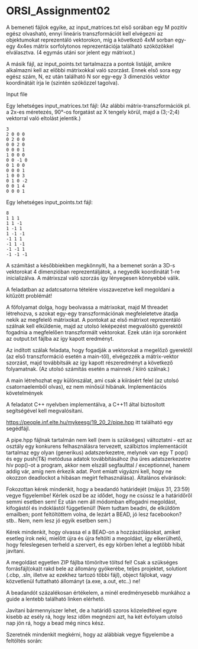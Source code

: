 # ORSI_Assignment02
A bemeneti fájlok egyike, az input_matrices.txt első sorában egy M pozitív egész olvasható, ennyi lineáris transzformációt kell elvégezni az objektumokat reprezentáló vektorokon, míg a következő 4xM sorban egy-egy 4x4es mátrix sorfolytonos reprezentációja található szóközökkel elválasztva. (4 egymás utáni sor jelent egy mátrixot.)

A másik fájl, az input_points.txt tartalmazza a pontok listáját, amikre alkalmazni kell az előbbi mátrixokkal való szorzást. Ennek első sora egy egész szám, N, ez után található N sor egy-egy 3 dimenziós vektor koordinátáit írja le (szintén szóközzel tagolva).

Input file

Egy lehetséges input_matrices.txt fájl: (Az alábbi mátrix-transzformációk pl. a 2x-es méretezés, 90°-os forgatást az X tengely körül, majd a (3;-2;4) vektorral való eltolást jelentik.)

    3
    2 0 0 0
    0 2 0 0
    0 0 2 0
    0 0 0 1
    1 0 0 0
    0 0 -1 0
    0 1 0 0
    0 0 0 1
    1 0 0 3
    0 1 0 -2
    0 0 1 4
    0 0 0 1
Egy lehetséges input_points.txt fájl:

    8
    1 1 1
    1 1 -1
    1 -1 1
    1 -1 -1
    -1 1 1
    -1 1 -1
    -1 -1 1
    -1 -1 -1
A számítást a későbbiekben megkönnyíti, ha a bemenet során a 3D-s vektorokat 4 dimenzióban reprezentáljátok, a negyedik koordinátát 1-re inicializálva. A mátrixszal való szorzás így lényegesen könnyebbé válik.

A feladatban az adatcsatorna tételére visszavezetve kell megoldani a kitűzött problémát!

A főfolyamat dolga, hogy beolvassa a mátrixokat, majd M threadet létrehozva, s azokat egy-egy transzformációnak megfeleletetve átadja nekik az megfelelő mátrixokat. A pontokat az első mátrixot reprezentáló szálnak kell elküldenie, majd az utolsó leképezést megvalósító gyerektől fogadnia a megfelelően transzformált vektorokat. Ezek után írja soronként az output.txt fájlba az így kapott eredményt.

Az indított szálak feladata, hogy fogadják a vektorokat a megelőző gyerektől (az első transzformáció esetén a main-től), elvégezzék a mátrix-vektor szorzást, majd továbbítsák az így kapott részeredményt a következő folyamatnak. (Az utolsó számítás esetén a mainnek / kiíró szálnak.)

A main létrehozhat egy különszálat, ami csak a kiírásért felel (az utolsó csatornaelemből olvas), ez nem minősül hibának.
Implementációs követelmények

A feladatot C++ nyelvben implementálva, a C++11 által biztosított <thread> segítségével kell megvalósítani.

https://people.inf.elte.hu/mykeesg/19_20_2/pipe.hpp itt található egy segédfájl.

A pipe.hpp fájlnak tartalmán nem kell (nem is szükséges) változtatni - ezt az osztály egy konkurens felhasználásra tervezett, szálbiztos implementációt tartalmaz egy olyan (generikus) adatszerkezetre, melynek van egy T pop() és egy push(T&) metódusa adatok továbbításához (ha üres adatszerkezetre hív pop()-ot a program, akkor nem elszáll segfaulttal / exceptionnel, hanem addig vár, amíg nem érkezik adat. Pont emiatt vigyázni kell, hogy ne okozzon deadlockot a hibásan megírt felhasználása).
Általános elvárások:

Fokozottan kérek mindenkit, hogy a beadandó határidejét (május 31, 23:59) vegye figyelembe! Kérlek oszd be az idődet, hogy ne csússz le a határidőről semmi esetben sem! Ez után nem áll módomban elfogadni megoldást, kifogástól és indoklástól függetlenül! (Nem tudtam beadni, de elküldöm emailben; pont feltöltöttem volna, de lezárt a BEAD, jó lesz facebookon? stb.. Nem, nem lesz jó egyik esetben sem.)

Kérek mindenkit, hogy olvassa el a BEAD-on a hozzászólásokat, amiket esetleg írok neki, mielőtt újra és újra feltölti a megoldást, így elkerülhető, hogy feleslegesen terheld a szervert, és egy körben lehet a legtöbb hibát javítani.

A megoldást egyetlen ZIP fájlba tömörítve töltsd fel! Csak a szükséges forrásfájl(oka)t rakd bele az állomány gyökerébe, teljes projektet, solutiont (.cbp, .sln, illetve az ezekhez tartozó többi fájl), object fájlokat, vagy közvetlenül futtatható állományt (a.exe, a.out, etc..) ne!

A beadandót százalékosan értékelem, a minél eredményesebb munkához a guide a lentebb található linken elérhető.

Javítani bármennyiszer lehet, de a határidő szoros közeledtével egyre kisebb az esély rá, hogy lesz időm megnézni azt, ha két évfolyam utolsó nap jön rá, hogy a bead még nincs kész.

Szeretnék mindenkit megkérni, hogy az alábbiak vegye figyelembe a feltöltés során:

